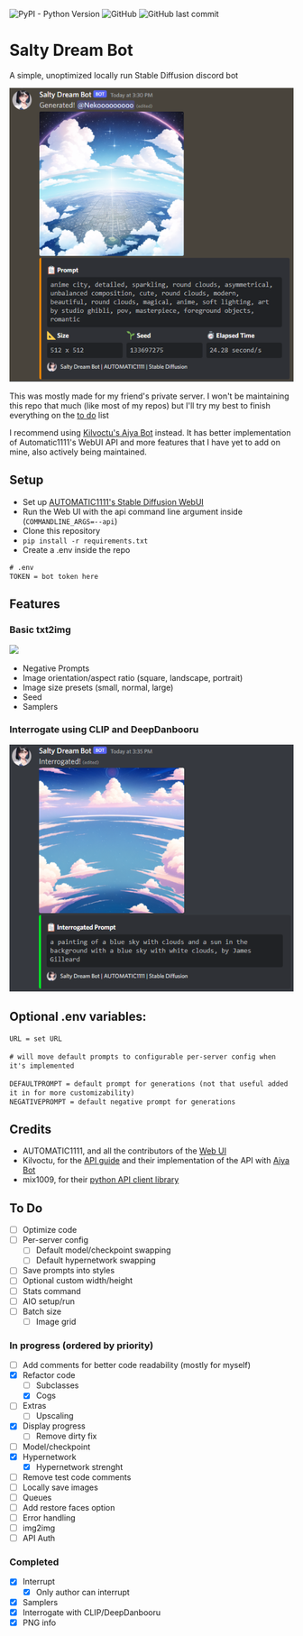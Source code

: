 ![PyPI - Python Version](https://img.shields.io/pypi/pyversions/py-cord?style=for-the-badge) ![GitHub](https://img.shields.io/github/license/nekooooooooo/salty-dream-bot?style=for-the-badge) ![GitHub last commit](https://img.shields.io/github/last-commit/nekooooooooo/salty-dream-bot?style=for-the-badge)

# Salty Dream Bot
A simple, unoptimized locally run Stable Diffusion discord bot

![](https://raw.githubusercontent.com/nekooooooooo/nekooooooooo.github.io/master/pics/preview_dream_bot_2.png)

This was mostly made for my friend's private server.
I won't be maintaining this repo that much (like most of my repos) but I'll try my best to finish everything on the [to do](#to-do) list

I recommend using [Kilvoctu's Aiya Bot](https://github.com/Kilvoctu/aiyabot) instead. It has better implementation of Automatic1111's WebUI API and more features that I have yet to add on mine, also actively being maintained.


## Setup

- Set up [AUTOMATIC1111's Stable Diffusion WebUI](https://github.com/AUTOMATIC1111/stable-diffusion-webui)
- Run the Web UI with the api command line argument inside (`COMMANDLINE_ARGS=--api`)
- Clone this repository
- `pip install -r requirements.txt`
- Create a .env inside the repo

```dotenv
# .env
TOKEN = bot token here
```

## Features

### Basic txt2img
![](https://user-images.githubusercontent.com/69033860/204470547-5c8959f7-339a-4994-9b6f-1b3f049ddb68.gif)
- Negative Prompts
- Image orientation/aspect ratio (square, landscape, portrait)
- Image size presets (small, normal, large)
- Seed
- Samplers

### Interrogate using CLIP and DeepDanbooru
![](https://raw.githubusercontent.com/nekooooooooo/nekooooooooo.github.io/master/pics/preview_dream_bot_interrogate.png)

## Optional .env variables:

```dotenv
URL = set URL

# will move default prompts to configurable per-server config when it's implemented

DEFAULTPROMPT = default prompt for generations (not that useful added it in for more customizability)
NEGATIVEPROMPT = default negative prompt for generations
```


## Credits
- AUTOMATIC1111, and all the contributors of the [Web UI](https://github.com/AUTOMATIC1111/stable-diffusion-webui)
- Kilvoctu, for the [API guide](https://github.com/AUTOMATIC1111/stable-diffusion-webui/discussions/3734#discussioncomment-3976954) and their implementation of the API with [Aiya Bot](https://github.com/Kilvoctu/aiyabot)
- mix1009, for their [python API client library](https://github.com/mix1009/sdwebuiapi)

## To Do
- [ ] Optimize code
- [ ] Per-server config
    - [ ] Default model/checkpoint swapping
    - [ ] Default hypernetwork swapping
- [ ] Save prompts into styles
- [ ] Optional custom width/height
- [ ] Stats command
- [ ] AIO setup/run
- [ ] Batch size
    - [ ] Image grid

### In progress (ordered by priority)
- [ ] Add comments for better code readability (mostly for myself)
- [x] Refactor code
    - [ ] Subclasses
    - [x] Cogs
- [ ] Extras
    - [ ] Upscaling
- [x] Display progress
    - [ ] Remove dirty fix
- [ ] Model/checkpoint
- [x] Hypernetwork
    - [x] Hypernetwork strenght
- [ ] Remove test code comments
- [ ] Locally save images
- [ ] Queues
- [ ] Add restore faces option
- [ ] Error handling
- [ ] img2img
- [ ] API Auth

### Completed
- [x] Interrupt
    - [x] Only author can interrupt
- [x] Samplers
- [x] Interrogate with CLIP/DeepDanbooru
- [x] PNG info
